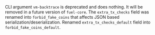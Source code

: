 CLI argument `vm-backtrace` is deprecated and does nothing. It will be removed in a future version of `fuel-core`.
The `extra_tx_checks` field was renamed into `forbid_fake_coins` that affects JSON based serialization/deserialization.
Renamed `extra_tx_checks_default` field into `forbid_fake_coins_default`.